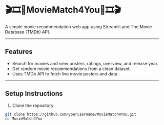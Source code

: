 # 🎬🎞️🍿MovieMatch4You🍿🎞️🎬
 A simple movie recommendation web app using Streamlit and The Movie Database (TMDb) API.

---

## Features

- Search for movies and view posters, ratings, overview, and release year.
- Get random movie recommendations from a clean dataset.
- Uses TMDb API to fetch live movie posters and data.

---

## Setup Instructions

1. Clone the repository:

```bash
git clone https://github.com/yourusername/MovieMatch4You.git
cd MovieMatch4You
